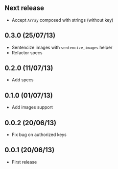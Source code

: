 ## Next release

* Accept `Array` composed with strings (without key)

## 0.3.0 (25/07/13)

* Sentencize images with `sentencize_images` helper
* Refactor specs

## 0.2.0 (11/07/13)

* Add specs

## 0.1.0 (01/07/13)

* Add images support

## 0.0.2 (20/06/13)

* Fix bug on authorized keys

## 0.0.1 (20/06/13)

* First release
